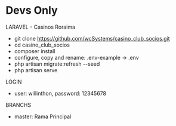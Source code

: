 # Devs Only

LARAVEL - Casinos Roraima
- git clone https://github.com/wcSystems/casino_club_socios.git
- cd casino_club_socios
- composer install
- configure, copy and rename: .env-example -> .env
- php artisan migrate:refresh --seed
- php artisan serve

LOGIN
- user: willinthon, password: 12345678 

BRANCHS
- master: Rama Principal
